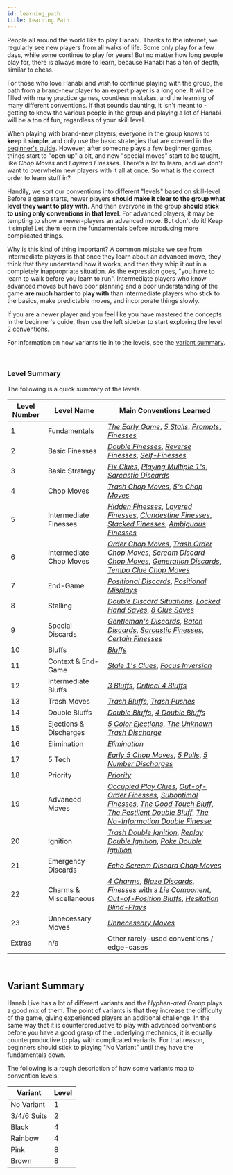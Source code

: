 ```yaml
---
id: learning_path
title: Learning Path
---
```


People all around the world like to play Hanabi. Thanks to the internet, we regularly see new players from all walks of life. Some only play for a few days, while some continue to play for years! But no matter how long people play for, there is always more to learn, because Hanabi has a ton of depth, similar to chess.

For those who love Hanabi and wish to continue playing with the group, the path from a brand-new player to an expert player is a long one. It will be filled with many practice games, countless mistakes, and the learning of many different conventions. If that sounds daunting, it isn't meant to - getting to know the various people in the group and playing a lot of Hanabi will be a ton of fun, regardless of your skill level.

When playing with brand-new players, everyone in the group knows to **keep it simple**, and only use the basic strategies that are covered in the [beginner's guide](beginner.md). However, after someone plays a few beginner games, things start to "open up" a bit, and new "special moves" start to be taught, like *Chop Moves* and *Layered Finesses*. There's a lot to learn, and we don't want to overwhelm new players with it all at once. So what is the correct order to learn stuff in?

Handily, we sort our conventions into different "levels" based on skill-level. Before a game starts, newer players **should make it clear to the group what level they want to play with**. And then everyone in the group **should stick to using only conventions in that level**. For advanced players, it may be tempting to show a newer-players an advanced move. But don't do it! Keep it simple! Let them learn the fundamentals before introducing more complicated things.

Why is this kind of thing important? A common mistake we see from intermediate players is that once they learn about an advanced move, they think that they understand how it works, and then they whip it out in a completely inappropriate situation. As the expression goes, "you have to learn to walk before you learn to run". Intermediate players who know advanced moves but have poor planning and a poor understanding of the game **are much harder to play with** than intermediate players who stick to the basics, make predictable moves, and incorporate things slowly.

If you are a newer player and you feel like you have mastered the concepts in the beginner's guide, then use the left sidebar to start exploring the level 2 conventions.

For information on how variants tie in to the levels, see the [variant summary](#variant-summary).

<br />

### Level Summary

The following is a quick summary of the levels.

| Level Number | Level Name              | Main Conventions Learned
| ------------ | ----------------------- | ------------------------
| 1            | Fundamentals            | *[The Early Game](level_1.md#the-early-game)*, *[5 Stalls](level_1.md#the-5-stall)*, *[Prompts](level_1.md#the-prompt)*, *[Finesses](level_1.md#the-finesse)*
| 2            | Basic Finesses          | *[Double Finesses](level_2.md#the-double-finesse--triple-finesse--etc)*, *[Reverse Finesses](level_2.md#the-reverse-finesse)*, *[Self-Finesses](level_2.md#the-self-finesse)*
| 3            | Basic Strategy          | *[Fix Clues](level_3.md#fix-clues)*, *[Playing Multiple 1's](level_3.md#playing-multiple-1s)*, *[Sarcastic Discards](level_3.md#the-sarcastic-discard)*
| 4            | Chop Moves              | *[Trash Chop Moves](level_4.md#the-trash-chop-move)*, *[5's Chop Moves](level_4.md#the-5s-chop-move-5cm)*
| 5            | Intermediate Finesses   | *[Hidden Finesses](level_5.md#the-hidden-finesse)*, *[Layered Finesses](level_5.md#the-layered-finesse)*, *[Clandestine Finesses](level_5.md#the-clandestine-finesse)*, *[Stacked Finesses](level_5.md#the-stacked-finesse)*, *[Ambiguous Finesses](level_5.md#the-ambiguous-finesse)*
| 6            | Intermediate Chop Moves | *[Order Chop Moves](level_6.md#the-order-chop-move-ocm)*, *[Trash Order Chop Moves](level_6.md#the-trash-order-chop-move)*, *[Scream Discard Chop Moves](level_6.md#the-scream-discard-chop-move-deliberately-discarding-instead-of-playing)*, *[Generation Discards](level_6.md#the-generation-discard)*, *[Tempo Clue Chop Moves](level_6.md#the-tempo-clue-chop-move)*
| 7            | End-Game                | *[Positional Discards](level_7.md#the-positional-discard-indicating-a-play-with-a-discard)*, *[Positional Misplays](level_7.md#the-positional-misplay-indicating-a-play-with-a-misplay)*
| 8            | Stalling                | *[Double Discard Situations](level_8.md#double-discard-situations)*, *[Locked Hand Saves](level_8.md#the-locked-hand-save-lhs)*, *[8 Clue Saves](level_8.md#clues-given-while-at-8-clues--the-8-clue-save-severity-4-stalling)*
| 9            | Special Discards        | *[Gentleman's Discards](level_9.md#the-gentlemans-discard)*, *[Baton Discards](level_9.md#the-baton-discard)*, *[Sarcastic Finesses](level_9.md#the-sarcastic-finesse)*, *[Certain Finesses](level_9.md#the-certain-finesse--the-certain-discard)*
| 10           | Bluffs                  | *[Bluffs](level_10.md#the-bluff)*
| 11           | Context & End-Game      | *[Stale 1's Clues](level_11.md#the-stale-1s-clue)*, *[Focus Inversion](level_11.md#focus-inversion)*
| 12           | Intermediate Bluffs     | *[3 Bluffs](level_12.md#the-3-bluff)*, *[Critical 4 Bluffs](level_12.md#the-critical-4-bluff)*
| 13           | Trash Moves             | *[Trash Bluffs](level_13.md#the-trash-bluff)*, *[Trash Pushes](level_13.md#the-trash-push)*
| 14           | Double Bluffs           | *[Double Bluffs](level_14.md#the-double-bluff)*, *[4 Double Bluffs](level_14.md#the-4-double-bluff--the-5-double-bluff)*
| 15           | Ejections & Discharges  | *[5 Color Ejections](level_15.md#the-5-color-ejection-5ce)*, *[The Unknown Trash Discharge](level_15.md#the-unknown-trash-discharge-utd)*
| 16           | Elimination             | *[Elimination](level_16.md#discard-elimination--elimination-notes)*
| 17           | 5 Tech                  | *[Early 5 Chop Moves](level_17#the-early-5-chop-move)*, *[5 Pulls](level_17.md#the-5-pull)*, *[5 Number Discharges](level_17.md#5-number-discharge-5nd)*
| 18           | Priority                | *[Priority](level_18.md#the-priority-prompt--the-priority-finesse)*
| 19           | Advanced Moves          | *[Occupied Play Clues](level_19.md#the-occupied-play-clue--the-occupied-finesse-opc)*, *[Out-of-Order Finesses](level_19.md#the-out-of-order-finesse)*, *[Suboptimal Finesses](level_19.md#the-suboptimal-prompt--the-suboptimal-finesse--the-suboptimal-bluff)*, *[The Good Touch Bluff](level_19.md#the-good-touch-bluff)*, *[The Pestilent Double Bluff](level_19.md#the-pestilent-double-bluff-pdb)*, *[The No-Information Double Finesse](level_19.md#the-no-information-double-finesse)*
| 20           | Ignition                | *[Trash Double Ignition](level_20.md#the-trash-double-ignition)*, *[Replay Double Ignition](level_20.md#the-replay-double-ignition)*, *[Poke Double Ignition](level_20.md#the-poke-double-ignition)*
| 21           | Emergency Discards      | *[Echo Scream Discard Chop Moves](level_21.md#the-echo-scream-discard-chop-move)*
| 22           | Charms & Miscellaneous  | *[4 Charms](level_22.md#the-4-charm)*, *[Blaze Discards](level_22.md#the-blaze-discard)*, [*Finesses* with a *Lie Component*](level_22.md#finesses-with-a-lie-component), *[Out-of-Position Bluffs](level_22.md#the-out-of-position-bluff-oop--the-reverse-bluff)*, *[Hesitation Blind-Plays](level_21.md#the-hesitation-blind-play)*
| 23           | Unnecessary Moves       | *[Unnecessary Moves](level_23.md#unnecessary-moves)*
| Extras       | n/a                     | Other rarely-used conventions / edge-cases

<br />

## Variant Summary

Hanab Live has a lot of different variants and the *Hyphen-ated Group* plays a good mix of them. The point of variants is that they increase the difficulty of the game, giving experienced players an additional challenge. In the same way that it is counterproductive to play with advanced conventions before you have a good grasp of the underlying mechanics, it is equally counterproductive to play with complicated variants. For that reason, beginners should stick to playing "No Variant" until they have the fundamentals down.

The following is a rough description of how some variants map to convention levels.

| Variant    | Level
| ----------- | -----
| No Variant  | 1
| 3/4/6 Suits | 2
| Black       | 4
| Rainbow     | 4
| Pink        | 8
| Brown       | 8
